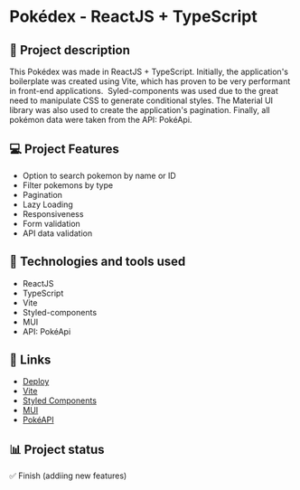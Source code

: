 # Pokédex - ReactJS + TypeScript

## 📝 Project description

This Pokédex was made in ReactJS + TypeScript. Initially, the application's boilerplate was created using Vite, which has proven to be very performant in front-end applications.  Syled-components was used due to the great need to manipulate CSS to generate conditional styles. The Material UI library was also used to create the application's pagination. Finally, all pokémon data were taken from the API: PokéApi.

## 💻 Project Features

- Option to search pokemon by name or ID
- Filter pokemons by type
- Pagination
- Lazy Loading
- Responsiveness
- Form validation
- API data validation

## 🚀 Technologies and tools used

- ReactJS
- TypeScript
- Vite
- Styled-components
- MUI
- API: PokéApi

## 📌 Links

- [Deploy](https://pokemoncre.netlify.app/)
- [Vite](https://vitejs.dev/)
- [Styled Components](https://styled-components.com/)
- [MUI](https://mui.com/pt/)
- [PokéAPI](https://pokeapi.co/)

## 📊 Project status

✅ Finish (addiing new features)
